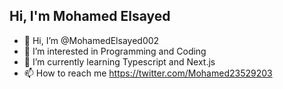 
## Hi, I'm Mohamed Elsayed
- 👋 Hi, I’m @MohamedElsayed002
- 👀 I’m interested in Programming and Coding
- 🌱 I’m currently learning Typescript and Next.js
- 📫 How to reach me https://twitter.com/Mohamed23529203

<!---
MohamedElsayed002/MohamedElsayed002 is a ✨ special ✨ repository because its `README.md` (this file) appears on your GitHub profile.
You can click the Preview link to take a look at your changes.
--->
